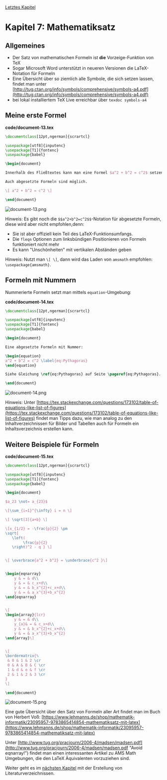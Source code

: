 [Letztes Kapitel](Kapitel6.md)

# Kapitel 7: Mathematiksatz

## Allgemeines

* Der Satz von mathematischen Formeln ist **die** Vorzeige-Funktion von TeX
* Sogar Microsoft Word unterstützt in neueren Versionen die LaTeX-Notation für Formeln
* Eine Übersicht über so ziemlich alle Symbole, die sich setzen lassen, findet man unter [http://tug.ctan.org/info/symbols/comprehensive/symbols-a4.pdf](http://tug.ctan.org/info/symbols/comprehensive/symbols-a4.pdf)
* bei lokal installiertem TeX Live erreichbar über `texdoc symbols-a4`

## Meine erste Formel

**code/document-13.tex**

```latex
\documentclass[12pt,ngerman]{scrartcl}

\usepackage[utf8]{inputenc}
\usepackage[T1]{fontenc}
\usepackage{babel}

\begin{document}

Innerhalb des Fließtextes kann man eine Formel $a^2 + b^2 = c^2$ setzen.

Auch abgesetzte Formeln sind möglich.

\[ a^2 + b^2 = c^2 \]

\end{document}
```

![document-13.png](./code/document-13.png)

Hinweis: Es gibt noch die  `$$a^2+b^2=c^2$$`-Notation für abgesetzte Formeln, diese wird aber nicht empfohlen,denn:

* Sie ist aber offiziell kein Teil des LaTeX-Funktionsumfangs.
* Die `fleqn` Optionen zum linksbündigen Positionieren von Formeln funktioniert nicht mehr
* Es kann "Unschönheiten" mit vertikalen Abständen geben

Hinweis: Nutzt man `\[ \]`, dann wird das Laden von `amsmath` empfohlen: `\usepackage{amsmath}`.

## Formeln mit Nummern

Nummerierte Formeln setzt man mittels `equation`-Umgebung:

**code/document-14.tex**

```latex
\documentclass[12pt,ngerman]{scrartcl}

\usepackage[utf8]{inputenc}
\usepackage[T1]{fontenc}
\usepackage{babel}

\begin{document}

Eine abgesetzte Formeln mit Nummer:

\begin{equation}
a^2 + b^2 = c^2 \label{eq:Pythagoras}
\end{equation}

Siehe Gleichung \ref{eq:Pythagoras} auf Seite \pageref{eq:Pythagoras}.

\end{document}
```

![document-14.png](./code/document-14.png)

Hinweis: Unter [https://tex.stackexchange.com/questions/173102/table-of-equations-like-list-of-figures](https://tex.stackexchange.com/questions/173102/table-of-equations-like-list-of-figures) findet man Tipps dazu, wie man analog zu den Inhaltverzeichnissen für Bilder und Tabellen auch für Formeln ein Inhaltsverzeichnis erstellen kann.

## Weitere Beispiele für Formeln

**code/document-15.tex**

```latex
\documentclass[12pt,ngerman]{scrartcl}

\usepackage[utf8]{inputenc}
\usepackage[T1]{fontenc}
\usepackage{babel}

\begin{document}

$a_23 \not= a_{23}$

\[\sum_{i=1}^{\infty} i = n \]

\[ \sqrt[3]{a+b} \]

\[x_{1/2} = -\frac{p}{2} \pm
\sqrt{
   \left(
        \frac{p}{2}
   \right)^2 - q } \]


\[ \overbrace{a^2 + b^2} = \underbrace{c^2 }\]


\begin{eqnarray}
    y & = & d\\
    y & = & c_x+d\\
    y & = & b_x^{2}+c_x+d\\
    y & = & a_x^{3}+b_x^{2}
\end{eqnarray}


\[
\begin{array}{lcr}
    y & = & d\\
    y_{a}& = & c_x+d\\
    y & = & b_x^{2}+c_x+d\\
    y & = & a_x^{3}+b_x^{2}
\end{array}\]


\[
\bordermatrix{%
 & 0 & 1 & 2 \cr
 0 & A & B & C \cr
 1 & d & e & f \cr
 2 & 1 & 2 & 3 \cr
}
\]

\end{document}
```

![document-15.png](./code/document-15.png)

Eine gute Übersicht über den Satz von Formeln aller Art findet man im Buch von Herbert Voß: [https://www.lehmanns.de/shop/mathematik-informatik/23095957-9783865414854-mathematiksatz-mit-latex](https://www.lehmanns.de/shop/mathematik-informatik/23095957-9783865414854-mathematiksatz-mit-latex)

Unter [http://www.tug.org/pracjourn/2006-4/madsen/madsen.pdf](http://www.tug.org/pracjourn/2006-4/madsen/madsen.pdf "Avoid eqnarray!") findet man einen interessanten Artikel zu AMS Math Umgebungen, die den LaTeX Äquivalenten vorzuziehen sind.

Weiter geht es im [nächsten Kapitel](Kapitel8.md) mit der Erstellung von Literaturverzeichnissen.
